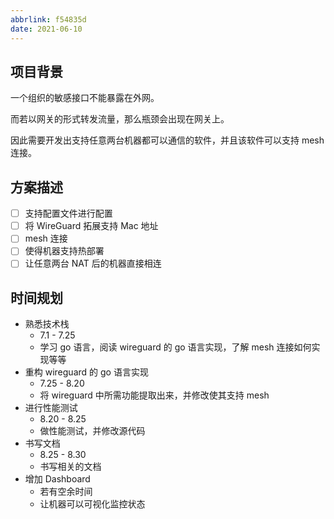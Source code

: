```yaml
---
abbrlink: f54835d
date: 2021-06-10
---
```

## 项目背景

一个组织的敏感接口不能暴露在外网。

而若以网关的形式转发流量，那么瓶颈会出现在网关上。

因此需要开发出支持任意两台机器都可以通信的软件，并且该软件可以支持 mesh 连接。

## 方案描述

- [ ] 支持配置文件进行配置
- [ ] 将 WireGuard 拓展支持 Mac 地址
- [ ] mesh 连接
- [ ] 使得机器支持热部署
- [ ] 让任意两台 NAT 后的机器直接相连

## 时间规划

- 熟悉技术栈
  - 7.1 - 7.25
  - 学习 go 语言，阅读 wireguard 的 go 语言实现，了解 mesh 连接如何实现等等
- 重构 wireguard 的 go 语言实现
  - 7.25 - 8.20
  - 将 wireguard 中所需功能提取出来，并修改使其支持 mesh
- 进行性能测试
  - 8.20 - 8.25
  - 做性能测试，并修改源代码
- 书写文档
  - 8.25 - 8.30
  - 书写相关的文档
- 增加 Dashboard
  - 若有空余时间
  - 让机器可以可视化监控状态
